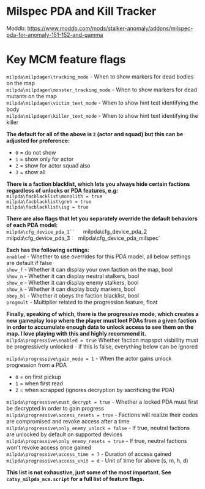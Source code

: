 # **Milspec PDA and Kill Tracker**  
Moddb: https://www.moddb.com/mods/stalker-anomaly/addons/milspec-pda-for-anomaly-151-152-and-gamma

# Key MCM feature flags  
`milpda\milpdagen\tracking_mode` - When to show markers for dead bodies on the map  
`milpda\milpdagen\monster_tracking_mode` - When to show markers for dead mutants on the map  
`milpda\milpdagen\victim_text_mode` - When to show hint text identifying the body  
`milpda\milpdagen\killer_text_mode` - When to show hint text identifying the killer  

**The default for all of the above is `2` (actor and squad) but this can be adjusted for preference:**  
* `0` = do not show
* `1` = show only for actor
* `2` = show for actor squad also
* `3` = show all

**There is a faction blacklist, which lets you always hide certain factions regardless of unlocks or PDA features, e.g:**  
`milpda\facblacklist\monolith = true`  
`milpda\facblacklist\greh = true`  
`milpda\facblacklist\isg = true`  

**There are also flags that let you separately override the default behaviors of each PDA model:**  
`milpda\cfg_device_pda_1``  
`milpda\cfg_device_pda_2`  
`milpda\cfg_device_pda_3`  
`milpda\cfg_device_pda_milspec`  

**Each has the following settings:**  
`enabled` - Whether to use overrides for this PDA model, all below settings are default if false  
`show_f` - Whether it can display your own faction on the map, bool  
`show_n` - Whether it can display neutral stalkers, bool  
`show_e` - Whether it can display enemy stalkers, bool  
`show_k` - Whether it can display body markers, bool  
`obey_bl` - Whether it obeys the faction blacklist, bool  
`progmult` - Multiplier related to the progression feature, float  

**Finally, speaking of which, there is the progressive mode, which creates a new gameplay loop where the player must loot PDAs from a given faction in order to accumulate enough data to unlock access to see them on the map. I love playing with this and highly recommend it.**
`milpda\progressive\enabled = true`
	Whether faction mapspot visbiility must be progressively unlocked - if this is false, everything below can be ignored  

`milpda\progressive\gain_mode = 1` - When the actor gains unlock progression from a PDA  
* `0` = on first pickup
* `1` = when first read
* `2` = when scrapped (ignores decryption by sacrificing the PDA)

`milpda\progressive\must_decrypt = true`  - Whether a locked PDA must first be decrypted in order to gain progress  
`milpda\progressive\access_resets = true` - Factions will realize their codes are compromised and revoke access after a time  
`milpda\progressive\only_enemy_unlock = false` - If true, neutral factions are unlocked by default on supported devices  
`milpda\progressive\only_enemy_resets = true` - If true, neutral factions won't revoke access once gained  
`milpda\progressive\access_time = 7` - Duration of access gained  
`milpda\progressive\access_unit = d` - Unit of time for above (s, m, h, d)  

**This list is not exhaustive, just some of the most important. See `catsy_milpda_mcm.script` for a full list of feature flags.**
